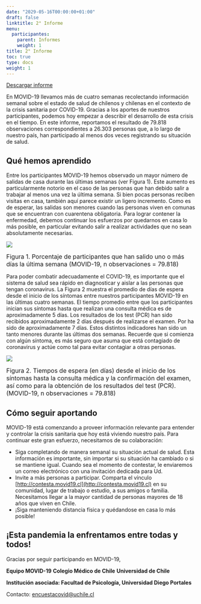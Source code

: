 ```yaml
---
date: "2029-05-16T00:00:00+01:00"
draft: false
linktitle: 2° Informe
menu:
  participantes:
    parent: Informes
    weight: 1
title: 2° Informe
toc: true
type: docs
weight: 1
---
```


[Descargar informe](/img/participantes/informe02.html)

En MOVID-19 llevamos más de cuatro semanas recolectando información semanal sobre el estado de salud de chilenos y chilenas en el contexto de la crisis sanitaria por COVID-19. Gracias a los aportes de nuestros participantes, podemos hoy empezar a describir el desarrollo de esta crisis en el tiempo. En este informe, reportamos el resultado de 79.818 observaciones correspondientes a 26.303 personas que, a lo largo de nuestro país, han participado al menos dos veces registrando su situación de salud.

## Qué hemos aprendido

Entre los participantes MOVID-19 hemos observado un mayor número de salidas de casa durante las últimas semanas (ver Figura 1). Este aumento es particularmente notorio en el caso de las personas que han debido salir a trabajar al menos una vez la última semana. Si bien pocas personas reciben visitas en casa, también aquí parece existir un ligero incremento. Como es de esperar, las salidas son menores cuando las personas viven en comunas que se encuentran con cuarentena obligatoria. Para lograr contener la enfermedad, debemos continuar los esfuerzos por quedarnos en casa lo más posible, en particular evitando salir a realizar actividades que no sean absolutamente necesarias.


![](/img/participantes/informe02_1.png)

<font size="3">Figura 1. Porcentaje de participantes que han salido uno o más días la última semana (MOVID-19, n observaciones = 79.818)</font>


Para poder combatir adecuadamente el COVID-19, es importante que el sistema de salud sea rápido en diagnosticar y aislar a las personas que tengan coronavirus. La Figura 2 muestra el promedio de días de espera desde el inicio de los síntomas entre nuestros participantes MOVID-19 en las últimas cuatro semanas. El tiempo promedio entre que los participantes inician sus síntomas hasta que realizan una consulta médica es de aproximadamente 5 días. Los resultados de los test (PCR) han sido recibidos aproximadamente 2 días después de realizarse el examen. Por ha sido de aproximadamente 7 días. Estos distintos indicadores han sido un tanto menores durante las últimas dos semanas. Recuerde que si comienza con algún síntoma, es más seguro que asuma que está contagiado de coronavirus y actúe como tal para evitar contagiar a otras personas.

![](/img/participantes/informe02_2.png)

<font size="3">Figura 2. Tiempos de espera (en días) desde el inicio de los síntomas hasta la consulta médica y la confirmación del examen, así como para la obtención de los resultados del test (PCR). (MOVID-19, n observaciones = 79.818)</font>


## Cómo seguir aportando

MOVID-19 está comenzando a proveer información relevante para entender y controlar la crisis sanitaria que hoy está viviendo nuestro país. Para continuar este gran esfuerzo, necesitamos de su colaboración:

+ Siga completando de manera semanal su situación actual de salud. Esta información es importante, sin importar si su situación ha cambiado o si se mantiene igual. Cuando sea el momento de contestar, le enviaremos un correo electrónico con una invitación dedicada para Ud.
+ Invite a más personas a participar. Comparta el vínculo [http://contesta.movid19.cl](http://contesta.movid19.cl) en su comunidad, lugar de trabajo o estudio, a sus amigos o familia. Necesitamos llegar a la mayor cantidad de personas mayores de 18 años que viven en Chile.
+ ¡Siga manteniendo distancia física y quédandose en casa lo más posible!


## ¡Esta pandemia la enfrentamos entre todas y todos!


Gracias por seguir participando en MOVID-19,

**Equipo MOVID-19**
**Colegio Médico de Chile**
**Universidad de Chile**

**Institución asociada: Facultad de Psicología, Universidad Diego Portales**

Contacto: [encuestacovid@uchile.cl](mailto:encuestacovid@uchile.cl)
